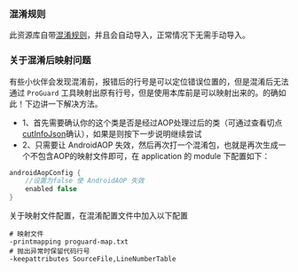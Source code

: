 
### 混淆规则

此资源库自带[混淆规则](https://github.com/FlyJingFish/AndroidAOP/blob/master/android-aop-core/proguard-rules.pro)，并且会自动导入，正常情况下无需手动导入。

### 关于混淆后映射问题

有些小伙伴会发现混淆前，报错后的行号是可以定位错误位置的，但是混淆后无法通过 `ProGuard` 工具映射出原有行号，但是使用本库前是可以映射出来的。的确如此！下边讲一下解决方法。

- 1、首先需要确认你的这个类是否是经过AOP处理过后的类（可通过查看切点[cutInfoJson](/AndroidAOP/zh/getting_started/#app-buildgradle-androidaopconfig)确认），如果是则按下一步说明继续尝试<br>
- 2、只需要让 AndroidAOP 失效，然后再次打一个混淆包，也就是再次生成一个不包含AOP的映射文件即可，在 application 的 module 下配置如下：

```groovy
androidAopConfig {
    //设置为false 使 AndroidAOP 失效
    enabled false
}
```

关于映射文件配置，在混淆配置文件中加入以下配置

```
# 映射文件
-printmapping proguard-map.txt
# 抛出异常时保留代码行号
-keepattributes SourceFile,LineNumberTable
```

